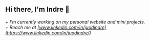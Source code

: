 ## Hi there, I'm **Indre** 👋

_+ I’m currently working on my personal website and mini projects._ <br>
_+ Reach me at [www.linkedin.com/in/juodindre](https://www.linkedin.com/in/juodindre/)_



<!--
**juodindre/juodindre** is a ✨ _special_ ✨ repository because its `README.md` (this file) appears on your GitHub profile.

Here are some ideas to get you started:

- 🔭 I’m currently working on ...
- 🌱 I’m currently learning ...
- 👯 I’m looking to collaborate on ...
- 🤔 I’m looking for help with ...
- 💬 Ask me about ...
- 📫 How to reach me: ...
- 😄 Pronouns: ...
- ⚡ Fun fact: ...
-->
